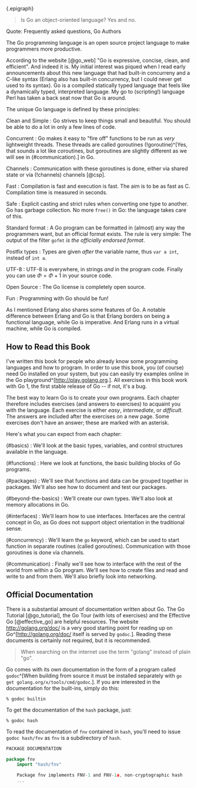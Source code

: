 {.epigraph}
> Is Go an object-oriented language? Yes and no.

Quote: Frequently asked questions, Go Authors


The Go programming language is an open source project language to make programmers more productive.

According to the website [@go_web] "Go is expressive, concise, clean, and efficient". And indeed it
is. My initial interest was piqued when I read early announcements about this new language that had
built-in concurreny and a C-like syntax (Erlang also has built-in concurrency, but I could never get
used to its syntax). Go is a compiled statically typed language that feels like a dynamically typed,
interpreted language. My go to (scripting!) language Perl has taken a back seat now that Go is
around.

The unique Go language is defined by these principles:

Clean and Simple
:   Go strives to keep things small and beautiful. You should be able to do a lot in only a few
lines of code.

Concurrent
:   Go makes it easy to "fire off" functions to be run as *very* lightweight threads. These threads
are called goroutines (!goroutine)^[Yes, that sounds a lot like *co*routines, but goroutines are
slightly different as we will see in (#communication).] in Go.

Channels
:   Communication with these goroutines is done, either via shared state or via (!channels)
channels [@csp].

Fast
:   Compilation is fast and execution is fast. The aim is to be as fast as C. Compilation time is
measured in seconds.

Safe
:   Explicit casting and strict rules when converting one type to another. Go has garbage
collection. No more `free()` in Go: the language takes care of this.

Standard format
:   A Go program can be formatted in (almost) any way the programmers want, but an official format
exists. The rule is very simple: The output of the filter `gofmt` *is the officially endorsed
format*.

Postfix types
:   Types are given *after* the variable name, thus `var a int`, instead of `int a`.

UTF-8
:   UTF-8 is everywhere, in strings *and* in the program code. Finally you can use $\Phi = \Phi + 1$
    in your source code.

Open Source
:   The Go license is completely open source.

Fun
:   Programming with Go should be fun!

As I mentioned Erlang also shares some features of Go. A notable difference between Erlang and Go is
that Erlang borders on being a functional language, while Go is imperative. And Erlang runs in
a virtual machine, while Go is compiled.


## How to Read this Book
I've written this book for people who already know some programming languages and how to program. In
order to use this book, you (of course) need Go installed on your system, but you can easily try
examples online in the Go playground^[<http://play.golang.org>.]. All exercises in this book work
with Go 1, the first stable release of Go -- if not, it's a bug.

The best way to learn Go is to create your own programs. Each chapter therefore includes exercises
(and answers to exercises) to acquaint you with the language. Each exercise is either *easy*,
*intermediate*, or *difficult*. The answers are included after the exercises on a new page. Some
exercises don't have an answer; these are marked with an asterisk.

Here's what you can expect from each chapter:

(#basics)
:   We'll look at the basic types, variables, and control structures available in the language.

(#functions)
:   Here we look at functions, the basic building blocks of Go programs.

(#packages)
:   We'll see that functions and data can be grouped together in packages. We'll also see how to
document and test our packages.

(#beyond-the-basics)
:   We'll create our own types. We'll also look at memory allocations in Go.

(#interfaces)
:   We'll learn how to use interfaces. Interfaces are the central concept in Go,
    as Go does not support object orientation in the traditional sense.

(#concurrency)
:   We'll learn the `go` keyword, which can be used to start function in separate routines (called
goroutines). Communication with those goroutines is done via channels.

(#communication)
:   Finally we'll see how to interface with the rest of the world from within a Go program. We'll
see how to create files and read and write to and from them. We'll also briefly look into
networking.


## Official Documentation
There is a substantial amount of documentation written about Go. The Go Tutorial [@go_tutorial], the
Go Tour (with lots of exercises) and the Effective Go [@effective_go] are helpful resources. The
website <http://golang.org/doc/> is a very good starting point for reading up on
Go^[<http://golang.org/doc/> itself is served by `godoc`.]. Reading these documents is certainly not
required, but it is recommended.

> When searching on the internet use the term "golang" instead of plain "go".

Go comes with its own documentation in the form of a program called `godoc`^[When building from
source it must be installed separately with `go get golang.org/x/tools/cmd/godoc`.]. If you are
interested in the documentation for the built-ins, simply do this:

    % godoc builtin

To get the documentation of the `hash` package, just:

    % godoc hash

To read the documentation of `fnv` contained in `hash`, you'll need to issue `godoc hash/fnv` as
`fnv` is a subdirectory of `hash`.

~~~go
PACKAGE DOCUMENTATION

package fnv
    import "hash/fnv"

    Package fnv implements FNV-1 and FNV-1a, non-cryptographic hash
    ...
~~~
